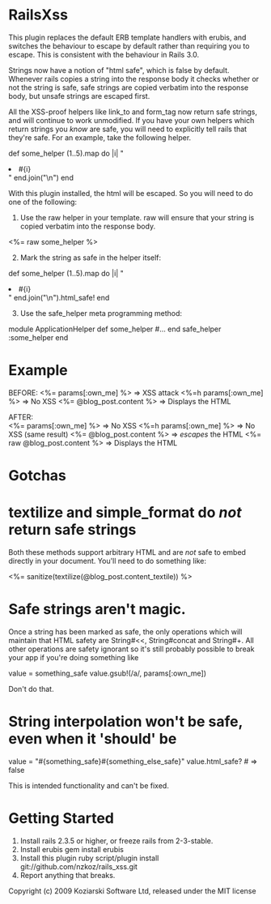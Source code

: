 RailsXss
========

This plugin replaces the default ERB template handlers with erubis, and switches the behaviour to escape by default rather than requiring you to escape.  This is consistent with the behaviour in Rails 3.0.

Strings now have a notion of "html safe",  which is false by default.  Whenever rails copies a string into the response body it checks whether or not the string is safe, safe strings are copied verbatim into the response body, but unsafe strings are escaped first.  

All the XSS-proof helpers like link_to and form_tag now return safe strings, and will continue to work unmodified.  If you have your own helpers which return strings you *know* are safe,  you will need to explicitly tell rails that they're safe.  For an example, take the following helper.

  def some_helper
    (1..5).map do |i|
      "<li>#{i}</li>"
    end.join("\n")
  end

With this plugin installed, the html will be escaped.  So you will need to do one of the following:

1) Use the raw helper in your template.  raw will ensure that your string is copied verbatim into the response body.

  <%= raw some_helper %>

2) Mark the string as safe in the helper itself:

  def some_helper
    (1..5).map do |i|
      "<li>#{i}</li>"
    end.join("\n").html_safe!
  end
  
3) Use the safe_helper meta programming method:

  module ApplicationHelper
    def some_helper
      #...
    end
    safe_helper :some_helper
  end  

Example
=======

BEFORE:
  <%= params[:own_me] %>        => XSS attack
  <%=h params[:own_me] %>       => No XSS
  <%= @blog_post.content %>     => Displays the HTML
                                
AFTER:                          
  <%= params[:own_me] %>        => No XSS 
  <%=h params[:own_me] %>       => No XSS (same result)
  <%= @blog_post.content %>     => *escapes* the HTML
  <%= raw @blog_post.content %> => Displays the HTML
  
  
Gotchas
=======

# textilize and simple_format do *not* return safe strings

Both these methods support arbitrary HTML and are *not* safe to embed directly in your document.  You'll need to do something like:

<%= sanitize(textilize(@blog_post.content_textile)) %>

# Safe strings aren't magic.

Once a string has been marked as safe, the only operations which will maintain that HTML safety are String#<<, String#concat and String#+.  All other operations are safety ignorant so it's still probably possible to break your app if you're doing something like

  value = something_safe
  value.gsub!(/a/, params[:own_me])

Don't do that.

# String interpolation won't be safe, even when it 'should' be

  value = "#{something_safe}#{something_else_safe}"
  value.html_safe? # => false
  
This is intended functionality and can't be fixed.

Getting Started
===============

1) Install rails 2.3.5 or higher, or freeze rails from 2-3-stable.
2) Install erubis
  gem install erubis
3) Install this plugin
  ruby script/plugin install git://github.com/nzkoz/rails_xss.git
4) Report anything that breaks.

Copyright (c) 2009 Koziarski Software Ltd, released under the MIT license
